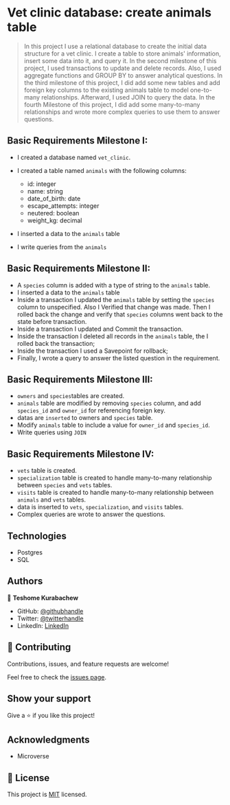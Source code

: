 # Vet clinic database: create animals table

> In this project I use a relational database to create the initial data structure for a vet clinic. I create a table to store animals' information, insert some data into it, and query it.
> In the second milestone of this project, I used transactions to update and delete records. Also, I used aggregate functions and GROUP BY to answer analytical questions.
> In the third milestone of this project, I did add some new tables and add foreign key columns to the existing animals table to model one-to-many relationships. Afterward, I used JOIN to query the data.
> In the fourth Milestone of this project, I did add some many-to-many relationships and wrote more complex queries to use them to answer questions.

## Basic Requirements Milestone I:

* I created a database named `vet_clinic`.
* I created a table named `animals` with the following columns:

  - id: integer
  - name: string
  - date_of_birth: date
  - escape_attempts: integer
  - neutered: boolean
  - weight_kg: decimal

* I inserted a data to the `animals` table
* I write queries from the `animals`

## Basic Requirements Milestone II:

* A `species` column is added with a type of string to the `animals` table.
* I inserted a data to the `animals` table
* Inside a transaction I updated the `animals` table by setting the `species` column to unspecified. 
Also I Verified that change was made. Then I rolled back the change and verify that `species` columns went back to the state before transaction.
* Inside a transaction I updated and Commit the transaction.
* Inside the transaction I deleted all records in the `animals` table, the I rolled back the transaction;
* Inside the transaction I used a Savepoint for rollback;
* Finally, I wrote a query to answer the listed question in the requirement.

## Basic Requirements Milestone III:

* `owners` and `species`tables are created.
* `animals` table are modified by removing `species` column, and add `species_id` and `owner_id` for referencing foreign key. 
* datas are `inserted` to owners and `species` table.
* Modify `animals` table to include a value for `owner_id` and `species_id`.
* Write queries using `JOIN`

## Basic Requirements Milestone IV:

* `vets` table is created.
* `specialization` table is created to handle many-to-many relationship between `species` and `vets` tables.
* `visits` table is created to handle many-to-many relationship between `animals` and `vets` tables.
* data is inserted to `vets`, `specialization`, and `visits` tables.
* Complex queries are wrote to answer the questions.

## Technologies

- Postgres
- SQL

## Authors

👤 **Teshome Kurabachew**

- GitHub: [@githubhandle](https://github.com/TesheMaximillan)
- Twitter: [@twitterhandle](https://twitter.com/TesheKura)
- LinkedIn: [LinkedIn](https://www.linkedin.com/in/teshome-kurabachew-aa8067180/)

## 🤝 Contributing

Contributions, issues, and feature requests are welcome!

Feel free to check the [issues page](https://github.com/TesheMaximillan/vet-clinic-database/issues).

## Show your support

Give a ⭐️ if you like this project!

## Acknowledgments

- Microverse

## 📝 License

This project is [MIT](./MIT.md) licensed.
